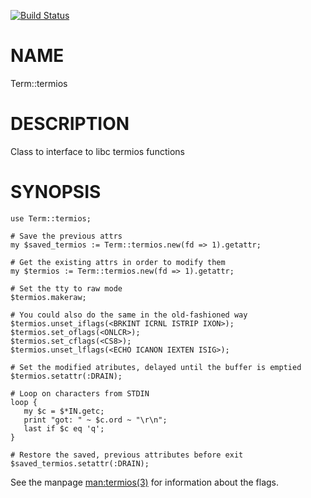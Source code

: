 [![Build Status](https://travis-ci.org/titsuki/term-termios.svg?branch=master)](https://travis-ci.org/titsuki/term-termios)

NAME
====

Term::termios

DESCRIPTION
===========

Class to interface to libc termios functions

SYNOPSIS
========

    use Term::termios;

    # Save the previous attrs
    my $saved_termios := Term::termios.new(fd => 1).getattr;

    # Get the existing attrs in order to modify them
    my $termios := Term::termios.new(fd => 1).getattr;

    # Set the tty to raw mode
    $termios.makeraw;

    # You could also do the same in the old-fashioned way
    $termios.unset_iflags(<BRKINT ICRNL ISTRIP IXON>);
    $termios.set_oflags(<ONLCR>);
    $termios.set_cflags(<CS8>);
    $termios.unset_lflags(<ECHO ICANON IEXTEN ISIG>);

    # Set the modified atributes, delayed until the buffer is emptied
    $termios.setattr(:DRAIN);

    # Loop on characters from STDIN
    loop {
       my $c = $*IN.getc;
       print "got: " ~ $c.ord ~ "\r\n";
       last if $c eq 'q';
    }

    # Restore the saved, previous attributes before exit
    $saved_termios.setattr(:DRAIN);

See the manpage [man:termios(3)](man:termios(3)) for information about the flags.

